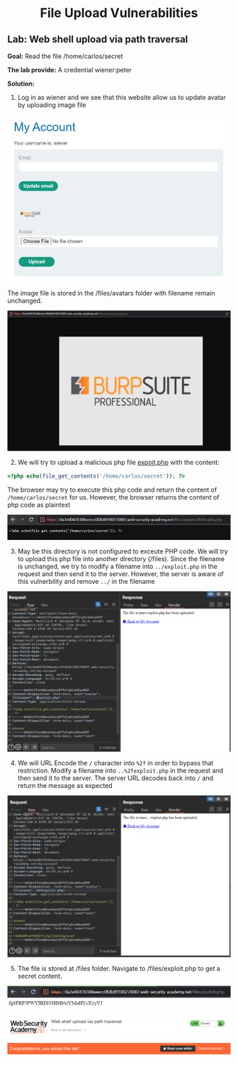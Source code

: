 <div align='center'>

# **File Upload Vulnerabilities**

</div>

## **Lab:** Web shell upload via path traversal

**Goal:** Read the file /home/carlos/secret

**The lab provide:** A credential wiener:peter

**Solution:**

1.  Log in as wiener and we see that this website allow us to update avatar by uploading image file

![](./img/1.png)

The image file is stored in the /files/avatars folder with filename remain unchanged.

![](./img/2.png)

2.  We will try to upload a malicious php file [expoit.php](./Payload/fileReader.php) with the content:

```php
<?php echo(file_get_contents('/home/carlos/secret')); ?>
```

The browser may try to execute this php code and return the content of `/home/carlos/secret` for us. However, the browser returns the content of php code as plaintext

![](./img/3.png)

3.  May be this directory is not configured to exceute PHP code. We will try to upload this php file into another directory (/files). Since the filename is unchanged, we try to modify a filename into `../exploit.php` in the request and then send it to the server. However, the server is aware of this vulnerbility and remove `../` in the filename

![](./img/4.png)

4.  We will URL Encode the `/` character into `%2f` in order to bypass that restriction. Modify a filename into `..%2fexploit.php` in the request and then send it to the server. The server URL decodes back into `/` and return the message as expected 

![](./img/5.png)

5.  The file is stored at /files folder. Navigate to /files/exploit.php to get a secret content.

![](./img/6.png)

![](./img/7.png)
